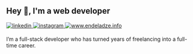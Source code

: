 ## Hey 👋, I'm a web developer  
  

<a href="https://linkedin.com/in/endeladze" target="_blank">
<img src=https://img.shields.io/badge/linkedin-%231E77B5.svg?&style=for-the-badge&logo=linkedin&logoColor=white alt=linkedin style="margin-bottom: 5px;" />
</a>
<a href="https://instagram.com/endelson" target="_blank">
<img src=https://img.shields.io/badge/instagram-%23000000.svg?&style=for-the-badge&logo=instagram&logoColor=white alt=instagram style="margin-bottom: 5px;" />
</a>
<a href="https://endeladze.info" target="_blank">
<img src=https://img.shields.io/badge/www-endeladze.info-lightgrey.svg?&style=for-the-badge alt=www.endeladze.info style="margin-bottom: 5px;" />
</a>
  
I’m a full-stack developer who has turned years of freelancing into a full-time career.  
  

<br/>  
